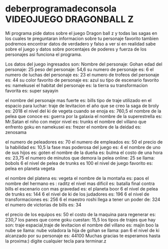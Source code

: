 # deberprogramadeconsola VIDEOJUEGO DRAGONBALL Z
Mi programa pide datos sobre el juego Dragon ball z y todas las sagas en los cuales te preguntaran informacion sobre tu personaje favorito tambien podremos encontrar datos de verdadero y falso a ver si en realidad sabe sobre el juego y datos sobre porcentajes de poderes y fuerza de los personajes asi funciona el programa.




Los datos del juego ingresados son: 
Nombre del personaje: Gohan
edad del personaje:  25
peso del personaje: 54,6
su numero de personaje es: 6
el numero de luchas del personaje  es: 23
el numero de trofeos del personaje es: 44
su color favorito de personaje es: azul
su tipo de escenario favorito es: namekusei
el habitat del personaje es: la tierra
su transformacion favorita es: super sayayin


el nombre del personaje mas fuerte es: bills
tipo de traje utilizado en el espacio para luchar: traje de levitacion
el año que se creo la saga de broly es:  2018
el nivel del ki de vegeta cuando se enoja es: 760,5
el nombre de la pelea que conoce es: guerra por la galaxia
el nombre de la superestrella es: Mr.Satan
el niño  con mejor nivel es: trunks
el nombre del villano que enfrento goku en namekusei es: frezer
el nombre de la deidad es: zenosama

el numero de peleadores es: 70
el numero de empleados es: 50
el precio de la habilidad es: 10,5
la fase mas poderosa del juego es:  4 
el nombre de uno de sus hijos es: goten
el nombre de la dueña es: bulma
el costo de una hora es:  23,75
el numero de minutos que demora la pelea online: 25
se llama: bobols
6 el nivel de pelea de trunks es 100
el nivel de juego favorito es: pelea  en planeta vegeta

el nombre del platena es: vegeta
el nombre de la montaña es: paos
el nombre del hermano es : raditz
el nivel mas dificil es: batalla final contra bills
el escenario con mas gravedad es: el planeta boor
6 el nivel de pelea de trunks es: 144
6 el nivel de ki de los judadores es: 196
6 el nivel de transformaciones es: 256
6 el maestro roshi llega a tener un poder de: 324
el numero de victorias de bills es:  34

el precio de los equipos es:  50
el costo de la maquina para regenerar es: 230,7
los panes que come goku cuestan: 15,5
los tipos de trajes que hay son: traje espacial,traje de levitacion
el nombre del villano es: majin boo
la nube se llama: nube voladora
la hija de gohan se llama: pan
6 el nivel de ki alcanzado por su personaje es: 44100
Muchas gracias te esperamos hasta la proxima:)
digite cualquier tecla para terminar.z
